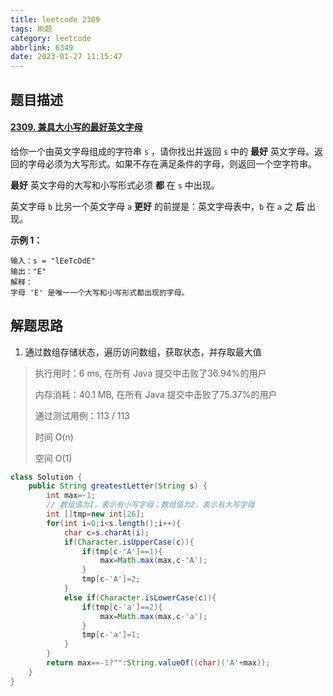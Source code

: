 ```yaml
---
title: leetcode 2309
tags: 刷题
category: leetcode
abbrlink: 6349
date: 2023-01-27 11:15:47
---
```


## 题目描述

#### [2309. 兼具大小写的最好英文字母](https://leetcode.cn/problems/greatest-english-letter-in-upper-and-lower-case/)



给你一个由英文字母组成的字符串 `s` ，请你找出并返回 `s` 中的 **最好** 英文字母。返回的字母必须为大写形式。如果不存在满足条件的字母，则返回一个空字符串。

**最好** 英文字母的大写和小写形式必须 **都** 在 `s` 中出现。

英文字母 `b` 比另一个英文字母 `a` **更好** 的前提是：英文字母表中，`b` 在 `a` 之 **后** 出现。

 

**示例 1：**

```
输入：s = "lEeTcOdE"
输出："E"
解释：
字母 'E' 是唯一一个大写和小写形式都出现的字母。
```

## 解题思路

1. 通过数组存储状态，遍历访问数组，获取状态，并存取最大值

> 执行用时：6 ms, 在所有 Java 提交中击败了36.94%的用户
>
> 内存消耗：40.1 MB, 在所有 Java 提交中击败了75.37%的用户
>
> 通过测试用例：113 / 113
>
> 时间 O(n)
>
> 空间 O(1)

```java
class Solution {
    public String greatestLetter(String s) {
        int max=-1;
        // 数组值为1，表示有小写字母；数组值为2，表示有大写字母
        int []tmp=new int[26];
        for(int i=0;i<s.length();i++){
            char c=s.charAt(i);
            if(Character.isUpperCase(c)){
                if(tmp[c-'A']==1){
                    max=Math.max(max,c-'A');
                }
                tmp[c-'A']=2;
            }
            else if(Character.isLowerCase(c)){
                if(tmp[c-'a']==2){
                    max=Math.max(max,c-'a');
                }
                tmp[c-'a']=1;
            }
        }
        return max==-1?"":String.valueOf((char)('A'+max));
    }
}
```

